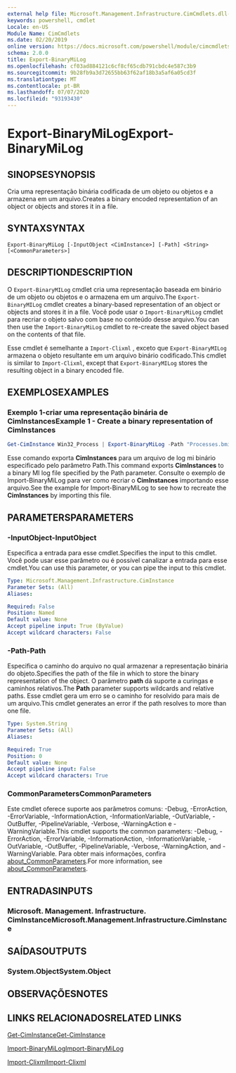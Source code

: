 ```yaml
---
external help file: Microsoft.Management.Infrastructure.CimCmdlets.dll-help.xml
keywords: powershell, cmdlet
Locale: en-US
Module Name: CimCmdlets
ms.date: 02/20/2019
online version: https://docs.microsoft.com/powershell/module/cimcmdlets/export-binarymilog?WT.mc_id=ps-gethelp
schema: 2.0.0
title: Export-BinaryMiLog
ms.openlocfilehash: cf03ad884121c6cf8cf65cdb791cbdc4e587c3b9
ms.sourcegitcommit: 9b28fb9a3d72655bb63f62af18b3a5af6a05cd3f
ms.translationtype: MT
ms.contentlocale: pt-BR
ms.lasthandoff: 07/07/2020
ms.locfileid: "93193430"
---
```

# <span data-ttu-id="ec62c-103">Export-BinaryMiLog</span><span class="sxs-lookup"><span data-stu-id="ec62c-103">Export-BinaryMiLog</span></span>

## <span data-ttu-id="ec62c-104">SINOPSE</span><span class="sxs-lookup"><span data-stu-id="ec62c-104">SYNOPSIS</span></span>
<span data-ttu-id="ec62c-105">Cria uma representação binária codificada de um objeto ou objetos e a armazena em um arquivo.</span><span class="sxs-lookup"><span data-stu-id="ec62c-105">Creates a binary encoded representation of an object or objects and stores it in a file.</span></span>

## <span data-ttu-id="ec62c-106">SYNTAX</span><span class="sxs-lookup"><span data-stu-id="ec62c-106">SYNTAX</span></span>

```
Export-BinaryMiLog [-InputObject <CimInstance>] [-Path] <String> [<CommonParameters>]
```

## <span data-ttu-id="ec62c-107">DESCRIPTION</span><span class="sxs-lookup"><span data-stu-id="ec62c-107">DESCRIPTION</span></span>

<span data-ttu-id="ec62c-108">O `Export-BinaryMILog` cmdlet cria uma representação baseada em binário de um objeto ou objetos e o armazena em um arquivo.</span><span class="sxs-lookup"><span data-stu-id="ec62c-108">The `Export-BinaryMILog` cmdlet creates a binary-based representation of an object or objects and stores it in a file.</span></span> <span data-ttu-id="ec62c-109">Você pode usar o `Import-BinaryMiLog` cmdlet para recriar o objeto salvo com base no conteúdo desse arquivo.</span><span class="sxs-lookup"><span data-stu-id="ec62c-109">You can then use the `Import-BinaryMiLog` cmdlet to re-create the saved object based on the contents of that file.</span></span>

<span data-ttu-id="ec62c-110">Esse cmdlet é semelhante a `Import-Clixml` , exceto que `Export-BinaryMILog` armazena o objeto resultante em um arquivo binário codificado.</span><span class="sxs-lookup"><span data-stu-id="ec62c-110">This cmdlet is similar to `Import-Clixml`, except that `Export-BinaryMILog` stores the resulting object in a binary encoded file.</span></span>

## <span data-ttu-id="ec62c-111">EXEMPLOS</span><span class="sxs-lookup"><span data-stu-id="ec62c-111">EXAMPLES</span></span>

### <span data-ttu-id="ec62c-112">Exemplo 1-criar uma representação binária de CimInstances</span><span class="sxs-lookup"><span data-stu-id="ec62c-112">Example 1 - Create a binary representation of CimInstances</span></span>

```powershell
Get-CimInstance Win32_Process | Export-BinaryMiLog -Path "Processes.bmil"
```

<span data-ttu-id="ec62c-113">Esse comando exporta **CimInstances** para um arquivo de log mi binário especificado pelo parâmetro Path.</span><span class="sxs-lookup"><span data-stu-id="ec62c-113">This command exports **CimInstances** to a binary MI log file specified by the Path parameter.</span></span> <span data-ttu-id="ec62c-114">Consulte o exemplo de Import-BinaryMiLog para ver como recriar o **CimInstances** importando esse arquivo.</span><span class="sxs-lookup"><span data-stu-id="ec62c-114">See the example for Import-BinaryMiLog to see how to recreate the **CimInstances** by importing this file.</span></span>

## <span data-ttu-id="ec62c-115">PARAMETERS</span><span class="sxs-lookup"><span data-stu-id="ec62c-115">PARAMETERS</span></span>

### <span data-ttu-id="ec62c-116">-InputObject</span><span class="sxs-lookup"><span data-stu-id="ec62c-116">-InputObject</span></span>

<span data-ttu-id="ec62c-117">Especifica a entrada para esse cmdlet.</span><span class="sxs-lookup"><span data-stu-id="ec62c-117">Specifies the input to this cmdlet.</span></span> <span data-ttu-id="ec62c-118">Você pode usar esse parâmetro ou é possível canalizar a entrada para esse cmdlet.</span><span class="sxs-lookup"><span data-stu-id="ec62c-118">You can use this parameter, or you can pipe the input to this cmdlet.</span></span>

```yaml
Type: Microsoft.Management.Infrastructure.CimInstance
Parameter Sets: (All)
Aliases:

Required: False
Position: Named
Default value: None
Accept pipeline input: True (ByValue)
Accept wildcard characters: False
```

### <span data-ttu-id="ec62c-119">-Path</span><span class="sxs-lookup"><span data-stu-id="ec62c-119">-Path</span></span>

<span data-ttu-id="ec62c-120">Especifica o caminho do arquivo no qual armazenar a representação binária do objeto.</span><span class="sxs-lookup"><span data-stu-id="ec62c-120">Specifies the path of the file in which to store the binary representation of the object.</span></span> <span data-ttu-id="ec62c-121">O parâmetro **path** dá suporte a curingas e caminhos relativos.</span><span class="sxs-lookup"><span data-stu-id="ec62c-121">The **Path** parameter supports wildcards and relative paths.</span></span> <span data-ttu-id="ec62c-122">Esse cmdlet gera um erro se o caminho for resolvido para mais de um arquivo.</span><span class="sxs-lookup"><span data-stu-id="ec62c-122">This cmdlet generates an error if the path resolves to more than one file.</span></span>

```yaml
Type: System.String
Parameter Sets: (All)
Aliases:

Required: True
Position: 0
Default value: None
Accept pipeline input: False
Accept wildcard characters: True
```

### <span data-ttu-id="ec62c-123">CommonParameters</span><span class="sxs-lookup"><span data-stu-id="ec62c-123">CommonParameters</span></span>

<span data-ttu-id="ec62c-124">Este cmdlet oferece suporte aos parâmetros comuns: -Debug, -ErrorAction, -ErrorVariable, -InformationAction, -InformationVariable, -OutVariable, -OutBuffer, -PipelineVariable, -Verbose, -WarningAction e -WarningVariable.</span><span class="sxs-lookup"><span data-stu-id="ec62c-124">This cmdlet supports the common parameters: -Debug, -ErrorAction, -ErrorVariable, -InformationAction, -InformationVariable, -OutVariable, -OutBuffer, -PipelineVariable, -Verbose, -WarningAction, and -WarningVariable.</span></span> <span data-ttu-id="ec62c-125">Para obter mais informações, confira [about_CommonParameters](https://go.microsoft.com/fwlink/?LinkID=113216).</span><span class="sxs-lookup"><span data-stu-id="ec62c-125">For more information, see [about_CommonParameters](https://go.microsoft.com/fwlink/?LinkID=113216).</span></span>

## <span data-ttu-id="ec62c-126">ENTRADAS</span><span class="sxs-lookup"><span data-stu-id="ec62c-126">INPUTS</span></span>

### <span data-ttu-id="ec62c-127">Microsoft. Management. Infrastructure. CimInstance</span><span class="sxs-lookup"><span data-stu-id="ec62c-127">Microsoft.Management.Infrastructure.CimInstance</span></span>

## <span data-ttu-id="ec62c-128">SAÍDAS</span><span class="sxs-lookup"><span data-stu-id="ec62c-128">OUTPUTS</span></span>

### <span data-ttu-id="ec62c-129">System.Object</span><span class="sxs-lookup"><span data-stu-id="ec62c-129">System.Object</span></span>

## <span data-ttu-id="ec62c-130">OBSERVAÇÕES</span><span class="sxs-lookup"><span data-stu-id="ec62c-130">NOTES</span></span>

## <span data-ttu-id="ec62c-131">LINKS RELACIONADOS</span><span class="sxs-lookup"><span data-stu-id="ec62c-131">RELATED LINKS</span></span>

[<span data-ttu-id="ec62c-132">Get-CimInstance</span><span class="sxs-lookup"><span data-stu-id="ec62c-132">Get-CimInstance</span></span>](get-ciminstance.md)

[<span data-ttu-id="ec62c-133">Import-BinaryMiLog</span><span class="sxs-lookup"><span data-stu-id="ec62c-133">Import-BinaryMiLog</span></span>](import-binarymilog.md)

[<span data-ttu-id="ec62c-134">Import-Clixml</span><span class="sxs-lookup"><span data-stu-id="ec62c-134">Import-Clixml</span></span>](../microsoft.powershell.utility/import-clixml.md)
